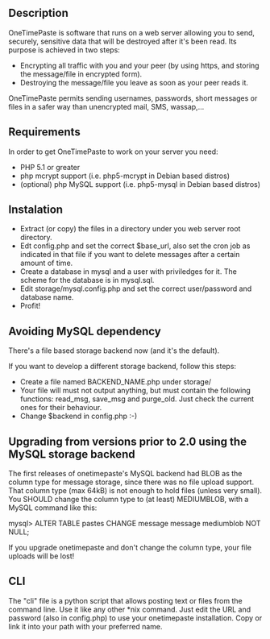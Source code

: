 Description
-----------

OneTimePaste is software that runs on a web server allowing you to send, securely, sensitive data that will be destroyed after it's been read.
Its purpose is achieved in two steps:
- Encrypting all traffic with you and your peer (by using https, and storing the message/file in encrypted form).
- Destroying the message/file you leave as soon as your peer reads it.

OneTimePaste permits sending usernames, passwords, short messages or files in a safer way than unencrypted mail, SMS, wassap,...

Requirements
------------
In order to get OneTimePaste to work on your server you need:

- PHP 5.1 or greater
- php mcrypt support (i.e. php5-mcrypt in Debian based distros)
- (optional) php MySQL support (i.e. php5-mysql in Debian based distros)

Instalation
-----------
- Extract (or copy) the files in a directory under you web server root
  directory.
- Edt config.php and set the correct $base_url, also set the cron job as
  indicated in that file if you want to delete messages after a certain amount
  of time.
- Create a database in mysql and a user with priviledges for it. The scheme for
  the database is in mysql.sql.
- Edit storage/mysql.config.php and set the correct user/password and database
  name.
- Profit!

Avoiding MySQL dependency
-------------------------
There's a file based storage backend now (and it's the default).

If you want to develop a different storage backend, follow this steps:
- Create a file named BACKEND_NAME.php under storage/
- Your file will must not output anything, but must contain the following
  functions: read_msg, save_msg and purge_old. Just check the current ones for
  their behaviour.
- Change $backend in config.php :-)

Upgrading from versions prior to 2.0 using the MySQL storage backend
--------------------------------------------------------------------
The first releases of onetimepaste's MySQL backend had BLOB as the column type
for message storage, since there was no file upload support.
That column type (max 64kB) is not enough to hold files (unless very small).
You SHOULD change the column type to (at least) MEDIUMBLOB, with a MySQL command
like this:

mysql> ALTER TABLE pastes CHANGE message message mediumblob NOT NULL;

If you upgrade onetimepaste and don't change the column type, your file uploads
will be lost!

CLI
---
The "cli" file is a python script that allows posting text or files from the
command line. Use it like any other *nix command. Just edit the URL and
password (also in config.php) to use your onetimepaste installation. Copy or
link it into your path with your preferred name.
